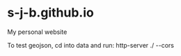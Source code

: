 # s-j-b.github.io
My personal website

To test geojson, cd into data and run:
http-server ./ --cors

